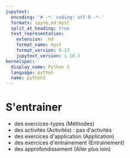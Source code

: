 ```yaml
---
jupytext:
  encoding: '# -*- coding: utf-8 -*-'
  formats: ipynb,md:myst
  split_at_heading: true
  text_representation:
    extension: .md
    format_name: myst
    format_version: 0.13
    jupytext_version: 1.10.3
kernelspec:
  display_name: Python 3
  language: python
  name: python3
---
```

# S'entrainer
* des exercices-types (Méthodes)
* des activités (Activités) : pas d'activités
* des exercices d'application (Application)
* des exercices d'entrainement (Entrainement)
* des approfondissement (Aller plus loin)